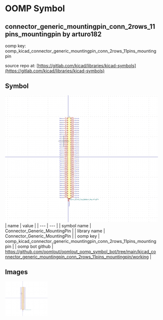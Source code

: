 # OOMP Symbol  
## connector_generic_mountingpin_conn_2rows_11pins_mountingpin  by arturo182  
  
oomp key: oomp_kicad_connector_generic_mountingpin_conn_2rows_11pins_mountingpin  
  
source repo at: [https://gitlab.com/kicad/libraries/kicad-symbols](https://gitlab.com/kicad/libraries/kicad-symbols)  
## Symbol  
  
[![working.png](working_600.png)](working.png)  
| name | value | 
| --- | --- | 
| symbol name | Connector_Generic_MountingPin | 
| library name | Connector_Generic_MountingPin | 
| oomp key | oomp_kicad_connector_generic_mountingpin_conn_2rows_11pins_mountingpin | 
| oomp bot github | https://github.com/oomlout/oomlout_oomp_symbol_bot/tree/main/kicad_connector_generic_mountingpin_conn_2rows_11pins_mountingpin/working | 
## Images  
  
[![working.png](working_140.png)](working.png)  
